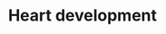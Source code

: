 ---
annotations:
- id: CL:0000057
  parent: animal cell
  type: Cell Type Ontology
  value: fibroblast
- id: DOID:114
  parent: cardiovascular system disease
  type: Disease Ontology
  value: heart disease
- id: PW:0000004
  parent: regulatory pathway
  type: Pathway Ontology
  value: regulatory pathway
- id: CL:0000027
  parent: native cell
  type: Cell Type Ontology
  value: smooth muscle cell neural crest derived
- id: CL:0000359
  parent: native cell
  type: Cell Type Ontology
  value: vascular associated smooth muscle cell
authors:
- Samuel Sklar
- Nsalomonis
- MaintBot
- Khanspers
- Jmelius
- Mkutmon
- Marvin M2
- Eweitz
- Ash iyer
citedin:
- link: 10.1016/j.tiv.2016.03.009
  title: MicroRNAs as potential biomarkers for doxorubicin-induced cardiotoxicity
- link: 10.1186/s13148-023-01612-8
  title: 'Methylation analysis by targeted bisulfite sequencing in large for gestational
    age (LGA) newborns: the LARGAN cohort (2024)'
communities: []
description: This pathway has been largely adapted from an article by Deepak Srivastava,
  Cell. 2006 Sep 22;126(6):1037-48. In this pathway are known transcription factors,
  miRNAs, and regulatory proteins that impact the regional specificity of the human
  heart. Activating signals are indicated by arrows while inhibitory signals are indicated
  by T-bars. Special thanks to Kim Cordes for her assistance in revising this pathway,
  based on recent heart development research.  Proteins on this pathway have targeted
  assays available via the [CPTAC Assay Portal](https://assays.cancer.gov/available_assays?wp_id=WP1591).
last-edited: 2025-03-06
ndex: 338b6ae6-8b63-11eb-9e72-0ac135e8bacf
organisms:
- Homo sapiens
redirect_from:
- /index.php/Pathway:WP1591
- /instance/WP1591
- /instance/WP1591_r137610
revision: r137610
schema-jsonld:
- '@context': https://schema.org/
  '@id': https://wikipathways.github.io/pathways/WP1591.html
  '@type': Dataset
  creator:
    '@type': Organization
    name: WikiPathways
  description: This pathway has been largely adapted from an article by Deepak Srivastava,
    Cell. 2006 Sep 22;126(6):1037-48. In this pathway are known transcription factors,
    miRNAs, and regulatory proteins that impact the regional specificity of the human
    heart. Activating signals are indicated by arrows while inhibitory signals are
    indicated by T-bars. Special thanks to Kim Cordes for her assistance in revising
    this pathway, based on recent heart development research.  Proteins on this pathway
    have targeted assays available via the [CPTAC Assay Portal](https://assays.cancer.gov/available_assays?wp_id=WP1591).
  keywords:
  - BHLHE40
  - BMP10
  - BMP2
  - BMP4
  - BMPR1A
  - BMPR2
  - CTNNB1
  - ERBB3
  - FGF10
  - FGF8
  - FOXA2
  - FOXC1
  - FOXC2
  - FOXH1
  - GATA4
  - GATA6
  - HAND1
  - HAND2
  - HEY1
  - HEY2
  - IRX4
  - ISL1
  - MAPK1
  - MEF2C
  - MIR1-1
  - MIR143
  - MIR145
  - NFATC1
  - NFATC2
  - NFATC3
  - NFATC4
  - NKX2-5
  - NOTCH1
  - PITX2
  - PTPN11
  - SHH
  - SMAD1
  - SMAD4
  - SMYD1
  - SRF
  - TBX1
  - TBX2
  - TBX20
  - TBX5
  - VEGFA
  - VEGFB
  - VEGFC
  license: CC0
  name: Heart development
seo: CreativeWork
title: Heart development
wpid: WP1591
---